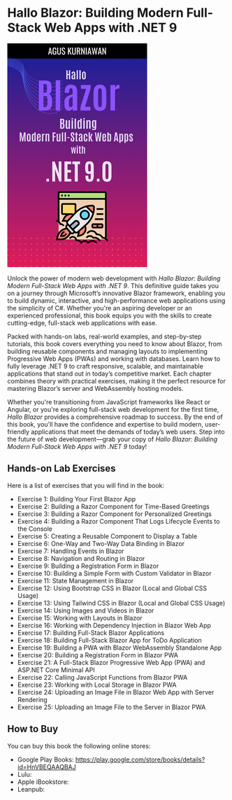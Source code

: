# Hallo Blazor: Building Modern Full-Stack Web Apps with .NET 9

<img src="images/cover.png"  width="320">

Unlock the power of modern web development with *Hallo Blazor: Building Modern Full-Stack Web Apps with .NET 9*. This definitive guide takes you on a journey through Microsoft’s innovative Blazor framework, enabling you to build dynamic, interactive, and high-performance web applications using the simplicity of C#. Whether you're an aspiring developer or an experienced professional, this book equips you with the skills to create cutting-edge, full-stack web applications with ease.

Packed with hands-on labs, real-world examples, and step-by-step tutorials, this book covers everything you need to know about Blazor, from building reusable components and managing layouts to implementing Progressive Web Apps (PWAs) and working with databases. Learn how to fully leverage .NET 9 to craft responsive, scalable, and maintainable applications that stand out in today’s competitive market. Each chapter combines theory with practical exercises, making it the perfect resource for mastering Blazor’s server and WebAssembly hosting models.

Whether you're transitioning from JavaScript frameworks like React or Angular, or you're exploring full-stack web development for the first time, *Hallo Blazor* provides a comprehensive roadmap to success. By the end of this book, you'll have the confidence and expertise to build modern, user-friendly applications that meet the demands of today’s web users. Step into the future of web development—grab your copy of *Hallo Blazor: Building Modern Full-Stack Web Apps with .NET 9* today!



## Hands-on Lab Exercises

Here is a list of exercises that you will find in the book:

* Exercise 1: Building Your First Blazor App
* Exercise 2: Building a Razor Component for Time-Based Greetings
* Exercise 3: Building a Razor Component for Personalized Greetings
* Exercise 4: Building a Razor Component That Logs Lifecycle Events to the Console
* Exercise 5: Creating a Reusable Component to Display a Table
* Exercise 6: One-Way and Two-Way Data Binding in Blazor
* Exercise 7: Handling Events in Blazor
* Exercise 8: Navigation and Routing in Blazor
* Exercise 9: Building a Registration Form in Blazor
* Exercise 10: Building a Simple Form with Custom Validator in Blazor
* Exercise 11: State Management in Blazor
* Exercise 12: Using Bootstrap CSS in Blazor (Local and Global CSS Usage)
* Exercise 13: Using Tailwind CSS in Blazor (Local and Global CSS Usage)
* Exercise 14: Using Images and Videos in Blazor
* Exercise 15: Working with Layouts in Blazor
* Exercise 16: Working with Dependency Injection in Blazor Web App
* Exercise 17: Building Full-Stack Blazor Applications
* Exercise 18: Building Full-Stack Blazor App for ToDo Application
* Exercise 19: Building a PWA with Blazor WebAssembly Standalone App
* Exercise 20: Building a Registration Form in Blazor PWA
* Exercise 21: A Full-Stack Blazor Progressive Web App (PWA) and ASP.NET Core Minimal API
* Exercise 22: Calling JavaScript Functions from Blazor PWA
* Exercise 23: Working with Local Storage in Blazor PWA
* Exercise 24: Uploading an Image File in Blazor Web App with Server Rendering
* Exercise 25: Uploading an Image File to the Server in Blazor PWA


## How to Buy

You can buy this book the following online stores:

* Google Play Books: https://play.google.com/store/books/details?id=HnVBEQAAQBAJ
* Lulu: 
* Apple iBookstore: 
* Leanpub:  

